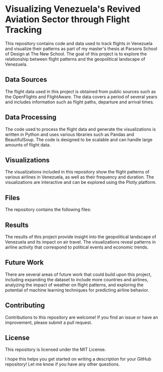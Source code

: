 # Visualizing Venezuela's Revived Aviation Sector through Flight Tracking
This repository contains code and data used to track flights in Venezuela and visualize their patterns as part of my master's thesis at Parsons School of Design at The New School. The goal of this project is to explore the relationship between flight patterns and the geopolitical landscape of Venezuela.

## Data Sources
The flight data used in this project is obtained from public sources such as the OpenFlights and FlightAware. The data covers a period of several years and includes information such as flight paths, departure and arrival times.

## Data Processing
The code used to process the flight data and generate the visualizations is written in Python and uses various libraries such as Pandas and BeautifulSoup. The code is designed to be scalable and can handle large amounts of flight data.

## Visualizations
The visualizations included in this repository show the flight patterns of various airlines in Venezuela, as well as their frequency and duration. The visualizations are interactive and can be explored using the Plotly platform.

## Files
The repository contains the following files:

## Results
The results of this project provide insight into the geopolitical landscape of Venezuela and its impact on air travel. The visualizations reveal patterns in airline activity that correspond to political events and economic trends.

## Future Work
There are several areas of future work that could build upon this project, including expanding the dataset to include more countries and airlines, analyzing the impact of weather on flight patterns, and exploring the potential of machine learning techniques for predicting airline behavior.

## Contributing
Contributions to this repository are welcome! If you find an issue or have an improvement, please submit a pull request.

## License
This repository is licensed under the MIT License.

I hope this helps you get started on writing a description for your GitHub repository! Let me know if you have any other questions.
